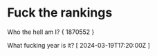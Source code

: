 # Fuck the rankings

Who the hell am I?
{ 1870552 }

What fucking year is it?
[ 2024-03-19T17:20:00Z ]
